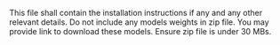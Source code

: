 This file shall contain the installation instructions if any and any other relevant details. Do not include any models weights in zip file. You may provide link to download these models. Ensure zip file is under 30 MBs.
